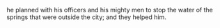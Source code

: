 he planned with his officers and his mighty men to stop the water of the springs that were outside the city; and they helped him.
